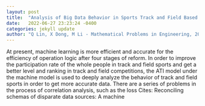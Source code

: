 ```yaml
---
layout: post
title:  "Analysis of Big Data Behavior in Sports Track and Field Based on Machine Learning Model"
date:   2022-06-27 23:23:24 -0400
categories: jekyll update
author: "Q Lin, X Dong, M Li - Mathematical Problems in Engineering, 2022"
---
```

At present, machine learning is more efficient and accurate for the efficiency of operation logic after four stages of reform. In order to improve the participation rate of the whole people in track and field sports and get a better level and ranking in track and field competitions, the ATI model under the machine model is used to deeply analyze the behavior of track and field sports in order to get more accurate data. There are a series of problems in the process of correlation analysis, such as the loss 
Cites: Reconciling schemas of disparate data sources: A machine